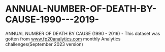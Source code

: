 # ANNUAL-NUMBER-OF-DEATH-BY-CAUSE-1990---2019-
ANNUAL NUMBER OF DEATH BY CAUSE (1990 - 2019) - This dataset was gotten from www.fp20analytics.com monthly Analytics challenges(September 2023 version)
